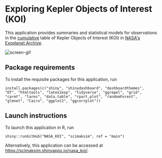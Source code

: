 # Exploring Kepler Objects of Interest (KOI)

This application provides summaries and statistical models for observations in the [cumulative](https://exoplanetarchive.ipac.caltech.edu/docs/API_kepcandidate_columns.html) table of Kepler Objects of Interest (KOI) in [NASA's Exoplanet Archive](https://exoplanetarchive.ipac.caltech.edu/index.html).

![screen-gif](https://github.com/scimaksim/NASA_KOI/blob/main/screen.gif)

## Package requirements

To install the requisite packages for this application, run

```
install.packages(c("shiny", "shinydashboard", "dashboardthemes",
"DT", "htmltools", "latex2exp", "tidyverse", "ggrepel", "grid",
"caret", "lares", "data.table", "rpart.plot", "randomForest", "glmnet", "Cairo", "ggplot2", "ggcorrplot"))
```

## Launch instructions

To launch this application in R, run 

```
shiny::runGitHub("NASA_KOI", "scimaksim", ref = "main")
```

Alternatively, this application can be accessed at https://scimaksim.shinyapps.io/nasa_koi/.